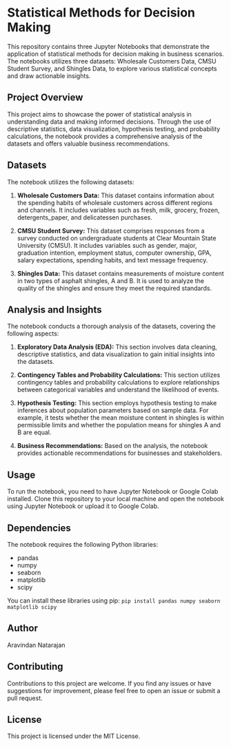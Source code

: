 # Statistical Methods for Decision Making

This repository contains three Jupyter Notebooks that demonstrate the application of statistical methods for decision making in business scenarios. The notebooks utilizes three datasets: Wholesale Customers Data, CMSU Student Survey, and Shingles Data, to explore various statistical concepts and draw actionable insights.

## Project Overview

This project aims to showcase the power of statistical analysis in understanding data and making informed decisions. Through the use of descriptive statistics, data visualization, hypothesis testing, and probability calculations, the notebook provides a comprehensive analysis of the datasets and offers valuable business recommendations.

## Datasets

The notebook utilizes the following datasets:

1. **Wholesale Customers Data:** This dataset contains information about the spending habits of wholesale customers across different regions and channels. It includes variables such as fresh, milk, grocery, frozen, detergents_paper, and delicatessen purchases.

2. **CMSU Student Survey:** This dataset comprises responses from a survey conducted on undergraduate students at Clear Mountain State University (CMSU). It includes variables such as gender, major, graduation intention, employment status, computer ownership, GPA, salary expectations, spending habits, and text message frequency.

3. **Shingles Data:** This dataset contains measurements of moisture content in two types of asphalt shingles, A and B. It is used to analyze the quality of the shingles and ensure they meet the required standards.

## Analysis and Insights

The notebook conducts a thorough analysis of the datasets, covering the following aspects:

1. **Exploratory Data Analysis (EDA):** This section involves data cleaning, descriptive statistics, and data visualization to gain initial insights into the datasets.

2. **Contingency Tables and Probability Calculations:** This section utilizes contingency tables and probability calculations to explore relationships between categorical variables and understand the likelihood of events.

3. **Hypothesis Testing:** This section employs hypothesis testing to make inferences about population parameters based on sample data. For example, it tests whether the mean moisture content in shingles is within permissible limits and whether the population means for shingles A and B are equal.

4. **Business Recommendations:** Based on the analysis, the notebook provides actionable recommendations for businesses and stakeholders.

## Usage

To run the notebook, you need to have Jupyter Notebook or Google Colab installed. Clone this repository to your local machine and open the notebook using Jupyter Notebook or upload it to Google Colab.

## Dependencies

The notebook requires the following Python libraries:

- pandas
- numpy
- seaborn
- matplotlib
- scipy

You can install these libraries using pip: ```pip install pandas numpy seaborn matplotlib scipy```

## Author
Aravindan Natarajan

## Contributing

Contributions to this project are welcome. If you find any issues or have suggestions for improvement, please feel free to open an issue or submit a pull request.

## License

This project is licensed under the MIT License.